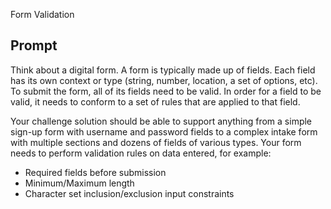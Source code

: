 Form Validation

## Prompt
Think about a digital form. A form is typically made up of fields. Each field has its own context or type (string, number, location, a set of options, etc). To submit the form, all of its fields need to be valid. In order for a field to be valid, it needs to conform to a set of rules that are applied to that field.

Your challenge solution should be able to support anything from a simple sign-up form with username and password fields to a complex intake form with multiple sections and dozens of fields of various types.
Your form needs to perform validation rules on data entered, for example:

- Required fields before submission
- Minimum/Maximum length
- Character set inclusion/exclusion input constraints